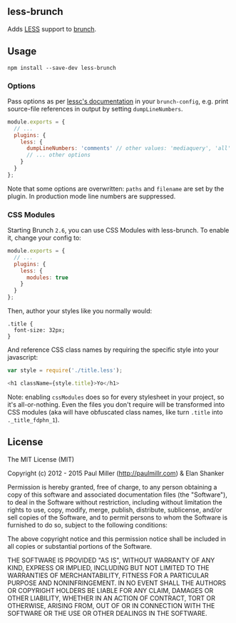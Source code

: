 ## less-brunch
Adds [LESS](http://lesscss.org/) support to
[brunch](http://brunch.io).

## Usage
`npm install --save-dev less-brunch`

### Options
Pass options as per [lessc's documentation](http://lesscss.org/usage/index.html) in your `brunch-config`,
e.g. print source-file references in output by setting `dumpLineNumbers`.

```javascript
module.exports = {
  // ...
  plugins: {
    less: {
      dumpLineNumbers: 'comments' // other values: 'mediaquery', 'all'
      // ... other options
    }
  }
};
```
Note that some options are overwritten: `paths` and `filename` are set by the plugin.
In production mode line numbers are suppressed.


### CSS Modules
Starting Brunch `2.6`, you can use CSS Modules with less-brunch. To enable it, change your config to:

```javascript
module.exports = {
  // ...
  plugins: {
    less: {
      modules: true
    }
  }
};
```

Then, author your styles like you normally would:

```less
.title {
  font-size: 32px;
}
```

And reference CSS class names by requiring the specific style into your javascript:

```javascript
var style = require('./title.less');

<h1 className={style.title}>Yo</h1>
```

Note: enabling `cssModules` does so for every stylesheet in your project, so it's all-or-nothing. Even the files you don't require will be transformed into CSS modules (aka will have obfuscated class names, like turn `.title` into `._title_fdphn_1`).

## License

The MIT License (MIT)

Copyright (c) 2012 - 2015 Paul Miller (http://paulmillr.com) & Elan Shanker

Permission is hereby granted, free of charge, to any person obtaining a copy
of this software and associated documentation files (the "Software"), to deal
in the Software without restriction, including without limitation the rights
to use, copy, modify, merge, publish, distribute, sublicense, and/or sell
copies of the Software, and to permit persons to whom the Software is
furnished to do so, subject to the following conditions:

The above copyright notice and this permission notice shall be included in
all copies or substantial portions of the Software.

THE SOFTWARE IS PROVIDED "AS IS", WITHOUT WARRANTY OF ANY KIND, EXPRESS OR
IMPLIED, INCLUDING BUT NOT LIMITED TO THE WARRANTIES OF MERCHANTABILITY,
FITNESS FOR A PARTICULAR PURPOSE AND NONINFRINGEMENT. IN NO EVENT SHALL THE
AUTHORS OR COPYRIGHT HOLDERS BE LIABLE FOR ANY CLAIM, DAMAGES OR OTHER
LIABILITY, WHETHER IN AN ACTION OF CONTRACT, TORT OR OTHERWISE, ARISING FROM,
OUT OF OR IN CONNECTION WITH THE SOFTWARE OR THE USE OR OTHER DEALINGS IN
THE SOFTWARE.
